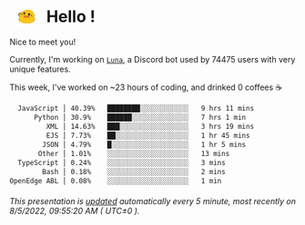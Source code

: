 <h1>   <img src="./spoinky.gif" style="vertical-align:middle;" width="30px">   Hello ! </h1>

Nice to meet you!

Currently, I'm working on <a href='https://github.com/Asgarrrr/Luna'>`Luna`</a>, a Discord bot used by 74475 users with very unique features.

This week, I've worked on ~23 hours of coding, and drinked 0 coffees ☕

```
  JavaScript │ 40.39%   ████████░░░░░░░░░░░░   9 hrs 11 mins
      Python │ 30.9%    ██████░░░░░░░░░░░░░░   7 hrs 1 min
         XML │ 14.63%   ███░░░░░░░░░░░░░░░░░   3 hrs 19 mins
         EJS │ 7.73%    ██░░░░░░░░░░░░░░░░░░   1 hr 45 mins
        JSON │ 4.79%    █░░░░░░░░░░░░░░░░░░░   1 hr 5 mins
       Other │ 1.01%    ░░░░░░░░░░░░░░░░░░░░   13 mins
  TypeScript │ 0.24%    ░░░░░░░░░░░░░░░░░░░░   3 mins
        Bash │ 0.18%    ░░░░░░░░░░░░░░░░░░░░   2 mins
OpenEdge ABL │ 0.08%    ░░░░░░░░░░░░░░░░░░░░   1 min
```

###### This presentation is [updated](https://github.com/Asgarrrr) automatically every 5 minute, most recently on 8/5/2022, 09:55:20 AM ( UTC±0 ).